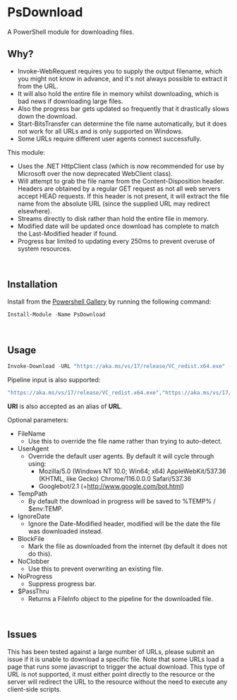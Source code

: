 # PsDownload

A PowerShell module for downloading files.
<br>

## Why?

- Invoke-WebRequest requires you to supply the output filename, which you might not know in advance, and it's not always possible to extract it from the URL.
- It will also hold the entire file in memory whilst downloading, which is bad news if downloading large files.
- Also the progress bar gets updated so frequently that it drastically slows down the download.
- Start-BitsTransfer can determine the file name automatically, but it does not work for all URLs and is only supported on Windows.
- Some URLs require different user agents connect successfully.

This module:

- Uses the .NET HttpClient class (which is now recommended for use by Microsoft over the now deprecated WebClient class).
- Will attempt to grab the file name from the Content-Disposition header. Headers are obtained by a regular GET request as not all web servers accept HEAD requests. If this header is not present, it will extract the file name from the absolute URL (since the supplied URL may redirect elsewhere).
- Streams directly to disk rather than hold the entire file in memory.
- Modified date will be updated once download has complete to match the Last-Modified header if found.
- Progress bar limited to updating every 250ms to prevent overuse of system resources.
<br>

## Installation

Install from the [Powershell Gallery](https://www.powershellgallery.com/packages/PsDownload) by running the following command:

```powershell
Install-Module -Name PsDownload
```
<br>

## Usage

```powershell
Invoke-Download -URL "https://aka.ms/vs/17/release/VC_redist.x64.exe" -Destination "$env:USERPROFILE\Downloads"
```

Pipeline input is also supported:

```powershell
"https://aka.ms/vs/17/release/VC_redist.x64.exe","https://aka.ms/vs/17/release/VC_redist.x86.exe" | Invoke-Download -Destination "$env:USERPROFILE\Downloads"
```

**URI** is also accepted as an alias of **URL**.
<br>

Optional parameters:

- FileName
  - Use this to override the file name rather than trying to auto-detect.
- UserAgent
  - Override the default user agents. By default it will cycle through using:
    - Mozilla/5.0 (Windows NT 10.0; Win64; x64) AppleWebKit/537.36 (KHTML, like Gecko) Chrome/116.0.0.0 Safari/537.36
    - Googlebot/2.1 (+http://www.google.com/bot.html)
- TempPath
  - By default the download in progress will be saved to %TEMP% / $env:TEMP.
- IgnoreDate
  - Ignore the Date-Modified header, modified will be the date the file was downloaded instead.
- BlockFile
  - Mark the file as downloaded from the internet (by default it does not do this).
- NoClobber
  - Use this to prevent overwriting an existing file.
- NoProgress
  - Suppress progress bar.
- $PassThru
  - Returns a FileInfo object to the pipeline for the downloaded file.
<br>

## Issues

This has been tested against a large number of URLs, please submit an issue if it is unable to download a specific file. Note that some URLs load a page that runs some javascript to trigger the actual download. This type of URL is not supported, it must either point directly to the resource or the server will redirect the URL to the resource without the need to execute any client-side scripts.
